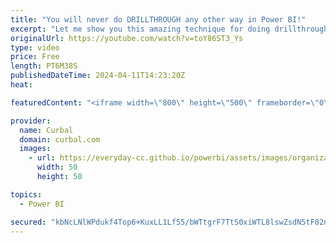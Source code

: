 ```yaml
---
title: "You will never do DRILLTHROUGH any other way in Power BI!"
excerpt: "Let me show you this amazing technique for doing drillthrough in Power BI. Easy to set up for you, easy to understand how to use for your audience.  Link to the video mentioned: https://www.youtube.com/watch?v=97M-D5WXaqI&ab_channel=Curbal Link to the learn article mentioned :https://learn.microsoft.com/en-us/power-bi/collaborate-share/service-url-filters"
originalUrl: https://youtube.com/watch?v=toY86ST3_Ys
type: video
price: Free
length: PT6M38S
publishedDateTime: 2024-04-11T14:23:20Z
heat: 

featuredContent: "<iframe width=\"800\" height=\"500\" frameborder=\"0\" src=\"https://www.youtube.com/embed/toY86ST3_Ys\" allow=\"accelerometer; autoplay; encrypted-media; gyroscope; picture-in-picture\" allowfullscreen></iframe>"

provider:
  name: Curbal
  domain: curbal.com
  images:
    - url: https://everyday-cc.github.io/powerbi/assets/images/organizations/curbal.com-50x50.jpg
      width: 50
      height: 50

topics:
  - Power BI

secured: "kbNcLNlWPdukf4Top6+KuxLL1Lf55/bWTtgrF7TtS0xiWTL8lswZsdN5tF02nmeVZtn7LuO96f9NhfWHF+MW3taHiy+dK6uTLtuJgZbZku0TPqniZ1OxhZRtUycenifwR+RNrakCm5gjJLNRbs3u4zptbWiyocVtDmtm3KldWNtf52k0ghWhVvQ++Tv7EhNEL0G12/dmV8n/OfOSkN7FWbdhlnHCCoR/whrokbb5JnM0AzD5KsGzuDXaeMA0vup4NunxOIxDcHVKKejXPPyr9qMbdTZESP2OnJhSllFmI1UPr8XzypHJz1Z1keJxM0hEVjwVlGGEo/UjaMKWbrPfltZjw6Ml+OdrKVdYu9hOYyC1RT0C1p2wG0YJQoxE2yo+M1A3yFrg+hgZqoHYVb/OB7H/XHoL02E8UpEzLaxwaS8=;CHb3Ty5+bMUn+mKi1iVRpw=="
---
```


